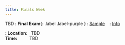 ```yaml
---
title: Finals Week
---
```


TBD
: **Final Exam**{: .label .label-purple } 
  : [Sample](#) &nbsp;&nbsp;
  : [Info](#)


: **Location:**  &nbsp; TBD <br> 
**Time:** &nbsp;&nbsp; &nbsp;&nbsp; &nbsp;&nbsp; TBD
  
